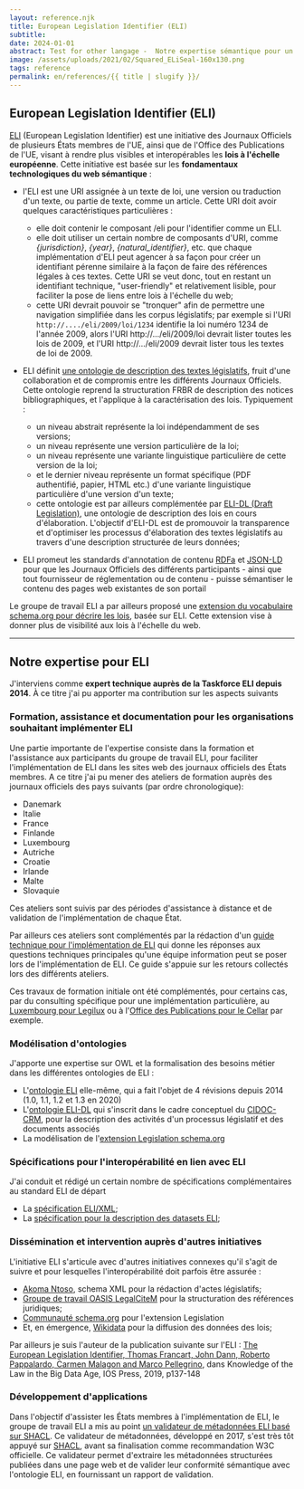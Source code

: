 ```yaml
---
layout: reference.njk
title: European Legislation Identifier (ELI)
subtitle:
date: 2024-01-01
abstract: Test for other langage -  Notre expertise sémantique pour un groupe de travail international, qui pose les fondations d'un "knowledge graph législatif" à l'échelle du web européen - et mondial.
image: /assets/uploads/2021/02/Squared_ELiSeal-160x130.png
tags: reference
permalink: en/references/{{ title | slugify }}/
---
```


## European Legislation Identifier (ELI)

[ELI](http://eur-lex.europa.eu/eli) (European Legislation Identifier) est une initiative des Journaux Officiels de plusieurs États membres de l'UE, ainsi que de l'Office des Publications de l'UE, visant à rendre plus visibles et interopérables les **lois à l'échelle européenne**. Cette initiative est basée sur les **fondamentaux technologiques du web sémantique** :

- l'ELI est une URI assignée à un texte de loi, une version ou traduction d'un texte, ou partie de texte, comme un article. Cette URI doit avoir quelques caractéristiques particulières :
  - elle doit contenir le composant /eli pour l'identifier comme un ELI.
  - elle doit utiliser un certain nombre de composants d'URI, comme _{jurisdiction}_, _{year}_, _{natural_identifier}_, etc. que chaque implémentation d'ELI peut agencer à sa façon pour créer un identifiant pérenne similaire à la façon de faire des références légales à ces textes. Cette URI se veut donc, tout en restant un identifiant technique, "user-friendly" et relativement lisible, pour faciliter la pose de liens entre lois à l'échelle du web;
  - cette URI devrait pouvoir se "tronquer" afin de permettre une navigation simplifiée dans les corpus législatifs; par exemple si l'URI `http://..../eli/2009/loi/1234` identifie la loi numéro 1234 de l'année 2009, alors l'URI http://.../eli/2009/loi devrait lister toutes les lois de 2009, et l'URI http://.../eli/2009 devrait lister tous les textes de loi de 2009.
- ELI définit [une ontologie de description des textes législatifs](http://publications.europa.eu/resource/dataset/eli), fruit d'une collaboration et de compromis entre les différents Journaux Officiels. Cette ontologie reprend la structuration FRBR de description des notices bibliographiques, et l'applique à la caractérisation des lois. Typiquement :
  - un niveau abstrait représente la loi indépendamment de ses versions;
  - un niveau représente une version particulière de la loi;
  - un niveau représente une variante linguistique particulière de cette version de la loi;
  - et le dernier niveau représente un format spécifique (PDF authentifié, papier, HTML etc.) d'une variante linguistique particulière d'une version d'un texte;
  - cette ontologie est par ailleurs complémentée par [ELI-DL (Draft Legislation)](https://joinup.ec.europa.eu/collection/eli-european-legislation-identifier/solution/eli-ontology-draft-legislation-eli-dl), une ontologie de description des lois en cours d'élaboration. L'objectif d'ELI-DL est de promouvoir la transparence et d'optimiser les processus d'élaboration des textes législatifs au travers d'une description structurée de leurs données;

- ELI promeut les standards d'annotation de contenu [RDFa](http://rdfa.info/) et [JSON-LD](https://json-ld.org/) pour que les Journaux Officiels des différents participants - ainsi que tout fournisseur de réglementation ou de contenu - puisse sémantiser le contenu des pages web existantes de son portail

Le groupe de travail ELI a par ailleurs proposé une [extension du vocabulaire schema.org pour décrire les lois](http://schema.org/Legislation), basée sur ELI. Cette extension vise à donner plus de visibilité aux lois à l'échelle du web.
  
---------

## Notre expertise pour ELI

J'interviens comme **expert technique auprès de la Taskforce ELI depuis 2014**. À ce titre j'ai pu apporter ma contribution sur les aspects suivants

### Formation, assistance et documentation pour les organisations souhaitant implémenter ELI

Une partie importante de l'expertise consiste dans la formation et l'assistance aux participants du groupe de travail ELI, pour faciliter l'implémentation de ELI dans les sites web des journaux officiels des États membres. A ce titre j'ai pu mener des ateliers de formation auprès des journaux officiels des pays suivants (par ordre chronologique):

- Danemark
- Italie
- France
- Finlande
- Luxembourg
- Autriche
- Croatie
- Irlande
- Malte
- Slovaquie

Ces ateliers sont suivis par des périodes d'assistance à distance et de validation de l'implémentation de chaque État.

Par ailleurs ces ateliers sont complémentés par la rédaction d'un [guide technique pour l'implémentation de ELI](https://op.europa.eu/en/publication-detail/-/publication/8159b75d-5efc-11e8-ab9c-01aa75ed71a1/language-fr/format-PDF) qui donne les réponses aux questions techniques principales qu'une équipe information peut se poser lors de l'implémentation de ELI. Ce guide s'appuie sur les retours collectés lors des différents ateliers.

Ces travaux de formation initiale ont été complémentés, pour certains cas, par du consulting spécifique pour une implémentation particulière, au [Luxembourg pour Legilux](http://www.sparna.fr/reference/gouvernement-du-luxembourg/) ou à l'[Office des Publications pour le Cellar](http://www.sparna.fr/reference/office-des-publications-de-lunion-europeenne/) par exemple.

### Modélisation d'ontologies

J'apporte une expertise sur OWL et la formalisation des besoins métier dans les différentes ontologies de ELI :

- L'[ontologie ELI](http://publications.europa.eu/resource/dataset/eli) elle-même, qui a fait l'objet de 4 révisions depuis 2014 (1.0, 1.1, 1.2 et 1.3 en 2020)
- L'[ontologie ELI-DL](https://joinup.ec.europa.eu/collection/eli-european-legislation-identifier/solution/eli-ontology-draft-legislation-eli-dl) qui s'inscrit dans le cadre conceptuel du [CIDOC-CRM](http://www.cidoc-crm.org/), pour la description des activités d'un processus législatif et des documents associés
- La modélisation de l'[extension Legislation schema.org](http://schema.or/Legislation)

### Spécifications pour l'interopérabilité en lien avec ELI

J'ai conduit et rédigé un certain nombre de spécifications complémentaires au standard ELI de départ

- La [spécification ELI/XML](https://eur-lex.europa.eu/eli-register/resources.html);
- La [spécification pour la description des datasets ELI](https://eur-lex.europa.eu/eli-register/resources.html);

### Dissémination et intervention auprès d'autres initiatives

L'initiative ELI s'articule avec d'autres initiatives connexes qu'il s'agit de suivre et pour lesquelles l'interopérabilité doit parfois être assurée :

- [Akoma Ntoso](http://www.akomantoso.org/), schema XML pour la rédaction d'actes législatifs;
- [Groupe de travail OASIS LegalCiteM](https://www.oasis-open.org/committees/tc_home.php?wg_abbrev=legalcitem) pour la structuration des références juridiques;
- [Communauté schema.org](https://github.com/schemaorg/schemaorg/issues/1156) pour l'extension Legislation
- Et, en émergence, [Wikidata](http://wikidata.org/) pour la diffusion des données des lois;

Par ailleurs je suis l'auteur de la publication suivante sur l'ELI : [The European Legislation Identifier, Thomas Francart, John Dann, Roberto Pappalardo, Carmen Malagon and Marco Pellegrino](http://ebooks.iospress.nl/volume/knowledge-of-the-law-in-the-big-data-age), dans Knowledge of the Law in the Big Data Age, IOS Press, 2019, p137-148

### Développement d'applications

Dans l'objectif d'assister les États membres à l'implémentation de ELI, le groupe de travail ELI a mis au point [un validateur de métadonnées ELI basé sur SHACL](https://webgate.ec.europa.eu/eli-validator/). Ce validateur de métadonnées, développé en 2017, s'est très tôt appuyé sur [SHACL](https://www.w3.org/TR/shacl/), avant sa finalisation comme recommandation W3C officielle. Ce validateur permet d'extraire les métadonnées structurées publiées dans une page web et de valider leur conformité sémantique avec l'ontologie ELI, en fournissant un rapport de validation.